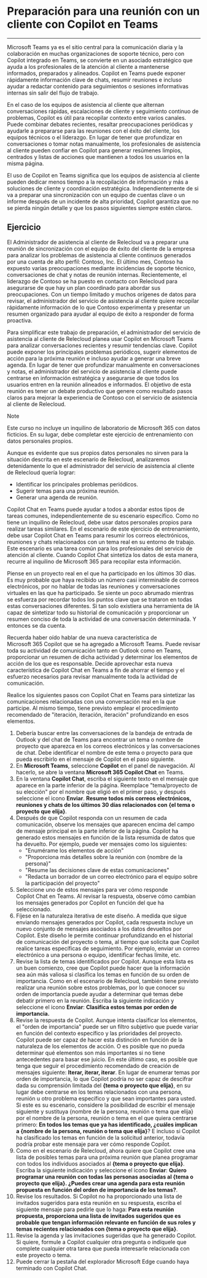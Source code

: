 # Preparación para una reunión con un cliente con Copilot en Teams
---
Microsoft Teams ya es el sitio central para la comunicación diaria y la colaboración en muchas organizaciones de soporte técnico, pero con Copilot integrado en Teams, se convierte en un asociado estratégico que ayuda a los profesionales de la atención al cliente a mantenerse informados, preparados y alineados. Copilot en Teams puede exponer rápidamente información clave de chats, resumir reuniones e incluso ayudar a redactar contenido para seguimientos o sesiones informativas internas sin salir del flujo de trabajo.

En el caso de los equipos de asistencia al cliente que alternan conversaciones rápidas, escalaciones de cliente y seguimiento continuo de problemas, Copilot es útil para recopilar contexto entre varios canales. Puede combinar debates recientes, resaltar preocupaciones periódicas y ayudarle a prepararse para las reuniones con el éxito del cliente, los equipos técnicos o el liderazgo. En lugar de tener que profundizar en conversaciones o tomar notas manualmente, los profesionales de asistencia al cliente pueden confiar en Copilot para generar resúmenes limpios, centrados y listas de acciones que mantienen a todos los usuarios en la misma página.

El uso de Copilot en Teams significa que los equipos de asistencia al cliente pueden dedicar menos tiempo a la recopilación de información y más a soluciones de cliente y coordinación estratégica. Independientemente de si va a preparar una sincronización con un equipo de cuentas clave o un informe después de un incidente de alta prioridad, Copilot garantiza que no se pierda ningún detalle y que los pasos siguientes siempre estén claros.

## Ejercicio

El Administrador de asistencia al cliente de Relecloud va a preparar una reunión de sincronización con el equipo de éxito del cliente de la empresa para analizar los problemas de asistencia al cliente continuos generados por una cuenta de alto perfil: Contoso, Inc. El último mes, Contoso ha expuesto varias preocupaciones mediante incidencias de soporte técnico, conversaciones de chat y notas de reunión internas. Recientemente, el liderazgo de Contoso se ha puesto en contacto con Relecloud para asegurarse de que hay un plan coordinado para abordar sus preocupaciones. Con un tiempo limitado y muchos orígenes de datos para revisar, el administrador del servicio de asistencia al cliente quiere recopilar rápidamente información de lo que Contoso experimenta y presentar un resumen organizado para ayudar al equipo de éxito a responder de forma proactiva.

Para simplificar este trabajo de preparación, el administrador del servicio de asistencia al cliente de Relecloud planea usar Copilot en Microsoft Teams para analizar conversaciones recientes y resumir tendencias clave. Copilot puede exponer los principales problemas periódicos, sugerir elementos de acción para la próxima reunión e incluso ayudar a generar una breve agenda. En lugar de tener que profundizar manualmente en conversaciones y notas, el administrador del servicio de asistencia al cliente puede centrarse en información estratégica y asegurarse de que todos los usuarios entren en la reunión alineados e informados. El objetivo de esta reunión es tener un debate productivo que genere como resultado pasos claros para mejorar la experiencia de Contoso con el servicio de asistencia al cliente de Relecloud.

> [!NOTE]
>  Este curso no incluye un inquilino de laboratorio de Microsoft 365 con datos ficticios. En su lugar, debe completar este ejercicio de entrenamiento con datos personales propios.

Aunque es evidente que sus propios datos personales no sirven para la situación descrita en este escenario de Relecloud, analizaremos detenidamente lo que el administrador del servicio de asistencia al cliente de Relecloud quería lograr:

- Identificar los principales problemas periódicos.
- Sugerir temas para una próxima reunión.
- Generar una agenda de reunión.

Copilot Chat en Teams puede ayudar a todos a abordar estos tipos de tareas comunes, independientemente de su escenario específico. Como no tiene un inquilino de Relecloud, debe usar datos personales propios para realizar tareas similares. En el escenario de este ejercicio de entrenamiento, debe usar Copilot Chat en Teams para resumir los correos electrónicos, reuniones y chats relacionados con un tema real en su entorno de trabajo. Este escenario es una tarea común para los profesionales del servicio de atención al cliente. Cuando Copilot Chat sintetiza los datos de esta manera, recurre al inquilino de Microsoft 365 para recopilar esta información.

Piense en un proyecto real en el que ha participado en los últimos 30 días. Es muy probable que haya recibido un número casi interminable de correos electrónicos, por no hablar de todas las reuniones y conversaciones virtuales en las que ha participado. Se siente un poco abrumado mientras se esfuerza por recordar todos los puntos clave que se trataron en todas estas conversaciones diferentes. Si tan solo existiera una herramienta de IA capaz de sintetizar todo su historial de comunicación y proporcionar un resumen conciso de toda la actividad de una conversación determinada. Y entonces se da cuenta.

Recuerda haber oído hablar de una nueva característica de Microsoft 365 Copilot que se ha agregado a Microsoft Teams. Puede revisar toda su actividad de comunicación tanto en Outlook como en Teams, proporcionar un resumen de dicha actividad y determinar los elementos de acción de los que es responsable. Decide aprovechar esta nueva característica de Copilot Chat en Teams a fin de ahorrar el tiempo y el esfuerzo necesarios para revisar manualmente toda la actividad de comunicación.

Realice los siguientes pasos con Copilot Chat en Teams para sintetizar las comunicaciones relacionadas con una conversación real en la que participe. Al mismo tiempo, tiene previsto emplear el procedimiento recomendado de "iteración, iteración, iteración" profundizando en esos elementos.

1. Debería buscar entre las conversaciones de la bandeja de entrada de Outlook y del chat de Teams para encontrar un tema o nombre de proyecto que aparezca en los correos electrónicos y las conversaciones de chat. Debe identificar el nombre de este tema o proyecto para que pueda escribirlo en el mensaje de Copilot en el paso siguiente.
1. En **Microsoft Teams**, seleccione **Copilot** en el panel de navegación. Al hacerlo, se abre la ventana **Microsoft 365 Copilot Chat** en Teams.
1. En la ventana **Copilot Chat**, escriba el siguiente texto en el mensaje que aparece en la parte inferior de la página. Reemplace "tema/proyecto de su elección" por el nombre que eligió en el primer paso, y después seleccione el icono **Enviar**. **Resume todos mis correos electrónicos, reuniones y chats de los últimos 30 días relacionados con {el tema o proyecto que elija}**.
1. Después de que Copilot responda con un resumen de cada comunicación, observe los mensajes que aparecen encima del campo de mensaje principal en la parte inferior de la página. Copilot ha generado estos mensajes en función de la lista resumida de datos que ha devuelto. Por ejemplo, puede ver mensajes como los siguientes:
   - "Enumérame los elementos de acción"
   - "Proporciona más detalles sobre la reunión con {nombre de la persona}"
   - "Resume las decisiones clave de estas comunicaciones"
   - "Redacta un borrador de un correo electrónico para el equipo sobre la participación del proyecto"
1. Seleccione uno de estos mensajes para ver cómo responde Copilot Chat en Teams. Al revisar la respuesta, observe cómo cambian los mensajes generados por Copilot en función del que ha seleccionado.
1. Fíjese en la naturaleza iterativa de este diseño. A medida que sigue enviando mensajes generados por Copilot, cada respuesta incluye un nuevo conjunto de mensajes asociados a los datos devueltos por Copilot. Este diseño le permite continuar profundizando en el historial de comunicación del proyecto o tema, al tiempo que solicita que Copilot realice tareas específicas de seguimiento. Por ejemplo, enviar un correo electrónico a una persona o equipo, identificar fechas límite, etc.
1. Revise la lista de temas identificados por Copilot. Aunque esta lista es un buen comienzo, cree que Copilot puede hacer que la información sea aún más valiosa si clasifica los temas en función de su orden de importancia. Como en el escenario de Relecloud, también tiene previsto realizar una reunión sobre estos problemas, por lo que conocer su orden de importancia puede ayudar a determinar qué temas debe debatir primero en la reunión. Escriba la siguiente indicación y seleccione el icono **Enviar**: **Clasifica estos temas por orden de importancia.**
1. Revise la respuesta de Copilot. Aunque intenta clasificar los elementos, el "orden de importancia" puede ser un filtro subjetivo que puede variar en función del contexto específico y las prioridades del proyecto. Copilot puede ser capaz de hacer esta distinción en función de la naturaleza de los elementos de acción. O es posible que no pueda determinar qué elementos son más importantes si no tiene antecedentes para basar ese juicio. En este último caso, es posible que tenga que seguir el procedimiento recomendado de creación de mensajes siguiente:  **Iterar, iterar, iterar**. En lugar de enumerar temas por orden de importancia, lo que Copilot podría no ser capaz de descifrar dada su comprensión limitada del **{tema o proyecto que elija}**, en su lugar debe centrarse en los temas relacionados con una persona, reunión u otro problema específico y que sean importantes para usted. Si este es su escenario, considere la posibilidad de escribir el mensaje siguiente y sustituya {nombre de la persona, reunión o tema que elija} por el nombre de la persona, reunión o tema en el que quiera centrarse primero: **En todos los temas que ya has identificado, ¿cuáles implican a {nombre de la persona, reunión o tema que elija}**? E incluso si Copilot ha clasificado los temas en función de la solicitud anterior, todavía podría probar este mensaje para ver cómo responde Copilot. 
1. Como en el escenario de Relecloud, ahora quiere que Copilot cree una lista de posibles temas para una próxima reunión que planea programar con todos los individuos asociados al **{tema o proyecto que elija}**. Escriba la siguiente indicación y seleccione el icono **Enviar**: **Quiero programar una reunión con todas las personas asociadas al {tema o proyecto que elija}. ¿Puedes crear una agenda para esta reunión propuesta en función del orden de importancia de los temas?**.
1. Revise los resultados. Si Copilot no ha proporcionado una lista de invitados sugeridos para esta reunión en su respuesta, escriba el siguiente mensaje para pedirle que lo haga: **Para esta reunión propuesta, proporciona una lista de invitados sugeridos que es probable que tengan información relevante en función de sus roles y temas recientes relacionados con {tema o proyecto que elija}**.
1. Revise la agenda y las invitaciones sugeridas que ha generado Copilot. Si quiere, formule a Copilot cualquier otra pregunta o indíquele que complete cualquier otra tarea que pueda interesarle relacionada con este proyecto o tema.
1. Puede cerrar la pestaña del explorador Microsoft Edge cuando haya terminado con Copilot Chat.
